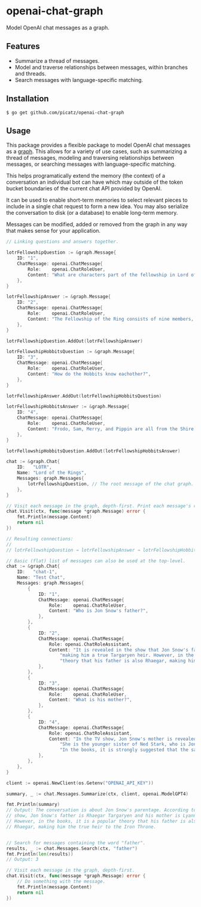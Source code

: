 # openai-chat-graph
 
Model OpenAI chat messages as a graph.

## Features

- Summarize a thread of messages.
- Model and traverse relationships between messages, within branches and threads.
- Search messages with language-specific matching.

## Installation

```console
$ go get github.com/picatz/openai-chat-graph
```

## Usage

This package provides a flexible package to model OpenAI chat 
messages as a [graph](https://en.wikipedia.org/wiki/Graph_theory).
This allows for a variety of use cases, such as summarizing a
thread of messages, modeling and traversing relationships between
messages, or searching messages with language-specific matching.

This helps programatically extend the memory (the context) of a conversation 
an individual bot can have which may outside of the token bucket boundaries 
of the current chat API provided by OpenAI.

It can be used to enable short-term memories to select relevant pieces to 
include in a single chat request to form a new idea. You may also serialize
the conversation to disk (or a database) to enable long-term memory.

Messages can be modified, added or removed from the graph in any way that makes 
sense for your application.

```go
// Linking questions and answers together.

lotrFellowshipQuestion := &graph.Message{
	ID: "1",
	ChatMessage: openai.ChatMessage{
		Role:    openai.ChatRoleUser,
		Content: "What are characters part of the fellowship in Lord of the Rings?",
	},
}

lotrFellowshipAnswer := &graph.Message{
	ID: "2",
	ChatMessage: openai.ChatMessage{
		Role:    openai.ChatRoleUser,
		Content: "The Fellowship of the Ring consists of nine members, ...",
	},
}

lotrFellowshipQuestion.AddOut(lotrFellowshipAnswer)

lotrFellowshipHobbitsQuestion := &graph.Message{
	ID: "3",
	ChatMessage: openai.ChatMessage{
		Role:    openai.ChatRoleUser,
		Content: "How do the Hobbits know eachother?",
	},
}

lotrFellowshipAnswer.AddOut(lotrFellowshipHobbitsQuestion)

lotrFellowshipHobbitsAnswer := &graph.Message{
	ID: "4",
	ChatMessage: openai.ChatMessage{
		Role:    openai.ChatRoleUser,
		Content: "Frodo, Sam, Merry, and Pippin are all from the Shire, ...",
	},
}

lotrFellowshipHobbitsQuestion.AddOut(lotrFellowshipHobbitsAnswer)

chat := &graph.Chat{
	ID:   "LOTR",
	Name: "Lord of the Rings",
	Messages: graph.Messages{
		lotrFellowshipQuestion, // The root message of the chat graph.
	},
}

// Visit each message in the graph, depth-first. Print each message's content.
chat.Visit(ctx, func(message *graph.Message) error {
	fmt.Println(message.Content)
	return nil
})

// Resulting connections:
//
// lotrFellowshipQuestion → lotrFellowshipAnswer → lotrFellowshipHobbitsQuestion → lotrFellowshipHobbitsAnswer
```

```go
// Basic (flat) list of messages can also be used at the top-level.
chat := &graph.Chat{
	ID:   "chat-1",
	Name: "Test Chat",
	Messages: graph.Messages{
		{
			ID: "1",
			ChatMessage: openai.ChatMessage{
				Role:    openai.ChatRoleUser,
				Content: "Who is Jon Snow's father?",
			},
		},
		{
			ID: "2",
			ChatMessage: openai.ChatMessage{
				Role: openai.ChatRoleAssistant,
				Content: "It is revealed in the show that Jon Snow's father is Rhaegar Targaryen, " +
					"making him a true Targaryen heir. However, in the books, it remains a popular " +
					"theory that his father is also Rhaegar, making him the legitimate heir to the Iron Throne.",
			},
		},
		{
			ID: "3",
			ChatMessage: openai.ChatMessage{
				Role:    openai.ChatRoleUser,
				Content: "What is his mother?",
			},
		},
		{
			ID: "4",
			ChatMessage: openai.ChatMessage{
				Role: openai.ChatRoleAssistant,
				Content: "In the TV show, Jon Snow's mother is revealed to be Lyanna Stark. " +
					"She is the younger sister of Ned Stark, who is Jon Snow's adoptive father. " +
					"In the books, it is strongly suggested that the same is true, but it has not yet been explicitly confirmed.",
			},
		},
	},
}

client := openai.NewClient(os.Getenv("OPENAI_API_KEY"))

summary, _ := chat.Messages.Summarize(ctx, client, openai.ModelGPT4)

fmt.Println(summary)
// Output: The conversation is about Jon Snow's parentage. According to the 
// show, Jon Snow's father is Rhaegar Targaryen and his mother is Lyanna Stark. 
// However, in the books, it is a popular theory that his father is also 
// Rhaegar, making him the true heir to the Iron Throne.


// Search for messages containing the word "father".
results, _ := chat.Messages.Search(ctx, "father")
fmt.Println(len(results))
// Output: 3

// Visit each message in the graph, depth-first.
chat.Visit(ctx, func(message *graph.Message) error {
	// Do something with the message.
	fmt.Println(message.Content)
	return nil
})
```

